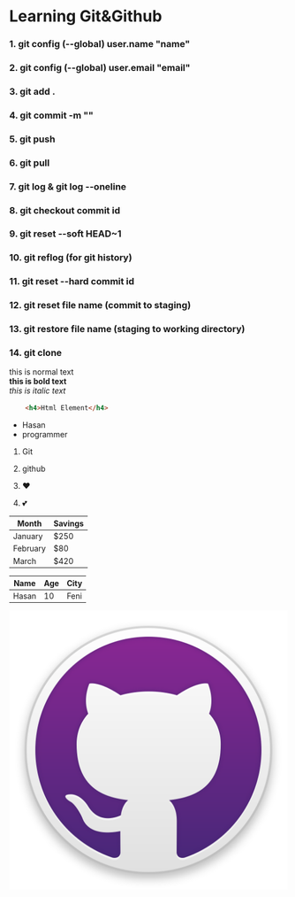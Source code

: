 # Learning Git&Github
### 1. git config (--global) user.name "name"
### 2. git config (--global) user.email "email"
### 3. git add .
### 4. git commit -m ""
### 5. git push
### 6. git pull
### 7. git log & git log --oneline
### 8. git checkout commit id
### 9. git reset --soft HEAD~1
### 10. git reflog (for git history)
### 11. git reset --hard commit id
### 12. git reset file name (commit to staging)
### 13. git restore file name (staging to working directory)
### 14. git clone

this is normal text <br>
**this is bold text** <br>
_this is italic text_ <br>

```html
    <h4>Html Element</h4>
```

- Hasan
- programmer

1. Git
2. github

1. ❤️
2. 💕

| Month    | Savings |
| -------- | ------- |
| January  | $250    |
| February | $80     |
| March    | $420    |

| Name  | Age  | City |
| ----  | ---- | ---- |
| Hasan | 10   | Feni |

![GitHubLogo](images/github-logo.png)